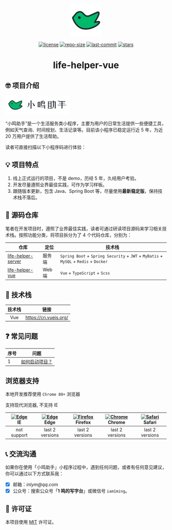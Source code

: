 <div align="center">
<a href="https://weutil.com/"> <img width="100" src="./DevOps/docs/images/logo-1.svg"> </a>

[![license](https://img.shields.io/github/license/inlym/life-helper-vue.svg)](LICENSE)
[![repo-size](https://img.shields.io/github/repo-size/inlym/life-helper-vue.svg)](repo-size)
[![last-commit](https://img.shields.io/github/last-commit/inlym/life-helper-vue.svg)](last-commit)
[![stars](https://img.shields.io/github/stars/inlym/life-helper-vue.svg)](stars)

<h1>life-helper-vue</h1>

</div>

## 🤓 项目介绍

![image](./DevOps/docs/images/logo-2.png)

“小鸣助手”是一个生活服务类小程序，主要为用户的日常生活提供一些便捷工具，例如天气查询、时间规划、生活记录等。目前该小程序已稳定运行近 5 年，为近 20 万用户提供了生活帮助。

读者可直接扫描以下小程序码进行体验：

## 💡 项目特点

1. 线上正式运行的项目，不是 demo，历经 5 年，久经用户考验。
2. 开发尽量遵照业界最佳实践，可作为学习样板。
3. 跟随版本更新，包含 Java、Spring Boot 等，尽量使用**最新稳定版**，保持技术栈不落后。

## 🍱 源码仓库

笔者在开发项目时，遵照了业界最佳实践，读者可通过研读项目源码来学习相关技术栈。按照功能分类，将项目拆分为了 4 个代码仓库，分别为：

| 仓库                                                              | 定位   | 技术栈                                                                               |
| ----------------------------------------------------------------- | ------ | ------------------------------------------------------------------------------------ |
| [life-helper-server](https://github.com/inlym/life-helper-server) | 服务端 | `Spring Boot` + `Spring Security` + `JWT` + `MyBatis` + `MySQL` + `Redis` + `Docker` |
| [life-helper-vue](https://github.com/inlym/life-helper-vue)       | Web 端 | `Vue` + `TypeScript` + `Scss`                                                        |

## 🚀 技术栈

| 技术栈 | 链接                    |
| :----: | ----------------------- |
|  Vue   | <https://cn.vuejs.org/> |

## ❓ 常见问题

| 序号 | 问题                                                          |
| ---- | ------------------------------------------------------------- |
| 1    | [如何启动项目？](https://github.com/inlym/life-helper-server) |

## 浏览器支持

本地开发推荐使用 `Chrome 80+` 浏览器

支持现代浏览器, 不支持 IE

| [<img src="https://raw.githubusercontent.com/alrra/browser-logos/master/src/archive/internet-explorer_9-11/internet-explorer_9-11_48x48.png" alt=" Edge" width="24px" height="24px" />](http://godban.github.io/browsers-support-badges/)</br>IE | [<img src="https://raw.githubusercontent.com/alrra/browser-logos/master/src/edge/edge_48x48.png" alt=" Edge" width="24px" height="24px" />](http://godban.github.io/browsers-support-badges/)</br>Edge | [<img src="https://raw.githubusercontent.com/alrra/browser-logos/master/src/firefox/firefox_48x48.png" alt="Firefox" width="24px" height="24px" />](http://godban.github.io/browsers-support-badges/)</br>Firefox | [<img src="https://raw.githubusercontent.com/alrra/browser-logos/master/src/chrome/chrome_48x48.png" alt="Chrome" width="24px" height="24px" />](http://godban.github.io/browsers-support-badges/)</br>Chrome | [<img src="https://raw.githubusercontent.com/alrra/browser-logos/master/src/safari/safari_48x48.png" alt="Safari" width="24px" height="24px" />](http://godban.github.io/browsers-support-badges/)</br>Safari |
| :----------------------------------------------------------------------------------------------------------------------------------------------------------------------------------------------------------------------------------------------: | :----------------------------------------------------------------------------------------------------------------------------------------------------------------------------------------------------: | :---------------------------------------------------------------------------------------------------------------------------------------------------------------------------------------------------------------: | :-----------------------------------------------------------------------------------------------------------------------------------------------------------------------------------------------------------: | :-----------------------------------------------------------------------------------------------------------------------------------------------------------------------------------------------------------: |
|                                                                                                                   not support                                                                                                                    |                                                                                            last 2 versions                                                                                             |                                                                                                  last 2 versions                                                                                                  |                                                                                                last 2 versions                                                                                                |                                                                                                last 2 versions                                                                                                |

## 📞 交流沟通

如果你在使用「小鸣助手」小程序过程中，遇到任何问题，或者有任何意见建议，你可以通过以下方式联系我：

- [x] 邮箱：_inlym@qq.com_
- [x] 公众号：搜索公众号「**1 鸣的写字台**」或微信号 `iam1ming`。

## 📄 许可证

本项目使用 [MIT](LICENSE) 许可证。
